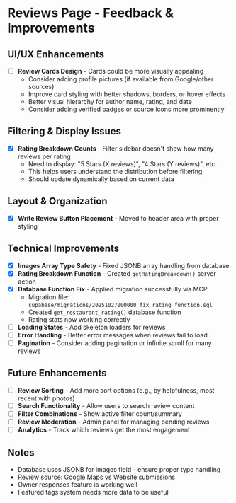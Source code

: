 # Reviews Page - Feedback & Improvements

## UI/UX Enhancements
- [ ] **Review Cards Design** - Cards could be more visually appealing
  - Consider adding profile pictures (if available from Google/other sources)
  - Improve card styling with better shadows, borders, or hover effects
  - Better visual hierarchy for author name, rating, and date
  - Consider adding verified badges or source icons more prominently

## Filtering & Display Issues
- [x] **Rating Breakdown Counts** - Filter sidebar doesn't show how many reviews per rating
  - Need to display: "5 Stars (X reviews)", "4 Stars (Y reviews)", etc.
  - This helps users understand the distribution before filtering
  - Should update dynamically based on current data

## Layout & Organization
- [x] **Write Review Button Placement** - Moved to header area with proper styling

## Technical Improvements
- [x] **Images Array Type Safety** - Fixed JSONB array handling from database
- [x] **Rating Breakdown Function** - Created `getRatingBreakdown()` server action
- [x] **Database Function Fix** - Applied migration successfully via MCP
  - Migration file: `supabase/migrations/20251027000000_fix_rating_function.sql`
  - Created `get_restaurant_rating()` database function
  - Rating stats now working correctly
- [ ] **Loading States** - Add skeleton loaders for reviews
- [ ] **Error Handling** - Better error messages when reviews fail to load
- [ ] **Pagination** - Consider adding pagination or infinite scroll for many reviews

## Future Enhancements
- [ ] **Review Sorting** - Add more sort options (e.g., by helpfulness, most recent with photos)
- [ ] **Search Functionality** - Allow users to search review content
- [ ] **Filter Combinations** - Show active filter count/summary
- [ ] **Review Moderation** - Admin panel for managing pending reviews
- [ ] **Analytics** - Track which reviews get the most engagement

## Notes
- Database uses JSONB for images field - ensure proper type handling
- Review source: Google Maps vs Website submissions
- Owner responses feature is working well
- Featured tags system needs more data to be useful
